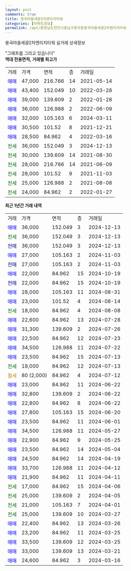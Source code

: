 ```yaml
---
layout: post
comments: true
title: 용곡마을세광2차엔리치타워
categories: [아파트정보]
permalink: /apt/충청남도천안시동남구용곡동용곡마을세광2차엔리치타워
---
```


용곡마을세광2차엔리치타워 실거래 상세정보

<script type="text/javascript">
  google.charts.load('current', {'packages':['line', 'corechart']});
  google.charts.setOnLoadCallback(drawChart);

  function drawChart() {
    var data = new google.visualization.DataTable();
    data.addColumn('date', '거래일');
    data.addColumn('number', "매매");
    data.addColumn('number', "전세");
    data.addColumn('number', "전매");

    data.addRows([[new Date(Date.parse("2024-12-13")), 36000, null, null], [new Date(Date.parse("2024-12-13")), null, 36000, null], [new Date(Date.parse("2024-12-13")), null, null, 36000], [new Date(Date.parse("2024-11-03")), 27000, null, null], [new Date(Date.parse("2024-11-03")), null, null, 27000], [new Date(Date.parse("2024-10-19")), 22000, null, null], [new Date(Date.parse("2024-10-19")), null, null, 22000], [new Date(Date.parse("2024-08-31")), 28000, null, null], [new Date(Date.parse("2024-08-14")), 23000, null, null], [new Date(Date.parse("2024-08-08")), null, 18000, null], [new Date(Date.parse("2024-07-28")), 22600, null, null], [new Date(Date.parse("2024-07-26")), 31300, null, null], [new Date(Date.parse("2024-07-23")), 22500, null, null], [new Date(Date.parse("2024-07-22")), 34500, null, null], [new Date(Date.parse("2024-07-13")), 23500, null, null], [new Date(Date.parse("2024-07-13")), null, 18000, null], [new Date(Date.parse("2024-07-12")), null, null, null], [new Date(Date.parse("2024-06-22")), 23000, null, null], [new Date(Date.parse("2024-06-22")), 32800, null, null], [new Date(Date.parse("2024-06-22")), 22800, null, null], [new Date(Date.parse("2024-06-20")), 27800, null, null], [new Date(Date.parse("2024-06-01")), 23500, null, null], [new Date(Date.parse("2024-05-27")), 34500, null, null], [new Date(Date.parse("2024-05-25")), 22900, null, null], [new Date(Date.parse("2024-05-04")), 23500, null, null], [new Date(Date.parse("2024-04-19")), 24500, null, null], [new Date(Date.parse("2024-04-12")), 33700, null, null], [new Date(Date.parse("2024-04-11")), 21900, null, null], [new Date(Date.parse("2024-04-06")), null, 17000, null], [new Date(Date.parse("2024-04-05")), null, 25000, null], [new Date(Date.parse("2024-04-01")), null, 21000, null], [new Date(Date.parse("2024-03-27")), null, 25000, null], [new Date(Date.parse("2024-03-26")), 22400, null, null], [new Date(Date.parse("2024-03-25")), 23200, null, null], [new Date(Date.parse("2024-03-25")), 33500, null, null], [new Date(Date.parse("2024-03-21")), 33000, null, null], [new Date(Date.parse("2024-03-16")), 24600, null, null]]);

    var options = {
      hAxis: {
        format: 'yyyy/MM/dd'
      },    
      lineWidth: 0,
      pointsVisible: true,    
      title: '최근 1년간 유형별 실거래가 분포',
      legend: { position: 'bottom' }
    };

    var formatter = new google.visualization.NumberFormat({pattern:'###,###'} );
    formatter.format(data, 1);
    formatter.format(data, 2);
    
    setTimeout(function() {
        var chart = new google.visualization.LineChart(document.getElementById('columnchart_material'));
        chart.draw(data, (options));
        document.getElementById('loading').style.display = 'none';
    }, 200);
  }
</script>


<div id="loading" style="z-index:20; display: block; margin-left: 0px">"그래프를 그리고 있습니다"</div>
<div id="columnchart_material" style="width: 95%; margin-left: 0px; display: block"></div>
<!-- contents start -->
<b>역대 전용면적, 거래별 최고가</b>
<table class="sortable">
    <tr>
      <td>거래</td>
      <td>가격</td>
      <td>면적</td>
      <td>층</td>
      <td>거래일</td>
    </tr>
        <tr>
          <td><a style="color: blue">매매</a></td>
          <td>47,000</td>
          <td>216.766</td>
          <td>14</td>
          <td>2021-05-14</td>
        </tr>            <tr>
          <td><a style="color: blue">매매</a></td>
          <td>43,400</td>
          <td>152.049</td>
          <td>10</td>
          <td>2022-03-28</td>
        </tr>            <tr>
          <td><a style="color: blue">매매</a></td>
          <td>39,000</td>
          <td>139.609</td>
          <td>2</td>
          <td>2022-01-28</td>
        </tr>            <tr>
          <td><a style="color: blue">매매</a></td>
          <td>36,000</td>
          <td>126.988</td>
          <td>2</td>
          <td>2022-06-09</td>
        </tr>            <tr>
          <td><a style="color: blue">매매</a></td>
          <td>32,000</td>
          <td>105.163</td>
          <td>6</td>
          <td>2024-03-11</td>
        </tr>            <tr>
          <td><a style="color: blue">매매</a></td>
          <td>30,500</td>
          <td>101.52</td>
          <td>8</td>
          <td>2021-12-21</td>
        </tr>            <tr>
          <td><a style="color: blue">매매</a></td>
          <td>28,500</td>
          <td>84.962</td>
          <td>4</td>
          <td>2022-03-16</td>
        </tr>        
        <tr>
              <td><a style="color: darkgreen">전세</a></td>
              <td>36,000</td>
              <td>152.049</td>
              <td>3</td>
              <td>2024-12-13</td>
            </tr>            <tr>
              <td><a style="color: darkgreen">전세</a></td>
              <td>30,000</td>
              <td>139.609</td>
              <td>14</td>
              <td>2021-08-30</td>
            </tr>            <tr>
              <td><a style="color: darkgreen">전세</a></td>
              <td>28,000</td>
              <td>216.766</td>
              <td>14</td>
              <td>2021-06-09</td>
            </tr>            <tr>
              <td><a style="color: darkgreen">전세</a></td>
              <td>28,000</td>
              <td>101.52</td>
              <td>9</td>
              <td>2021-11-03</td>
            </tr>            <tr>
              <td><a style="color: darkgreen">전세</a></td>
              <td>25,000</td>
              <td>126.988</td>
              <td>2</td>
              <td>2021-08-08</td>
            </tr>            <tr>
              <td><a style="color: darkgreen">전세</a></td>
              <td>24,000</td>
              <td>84.962</td>
              <td>2</td>
              <td>2022-01-27</td>
            </tr>        
    
</table>

<b>최근 1년간 거래 내역</b>

<table class="sortable">
    <tr>
      <td>거래</td>
      <td>가격</td>
      <td>면적</td>
      <td>층</td>
      <td>거래일</td>
    </tr>
    <tr>
      <td><a style="color: blue">매매</a></td>
      <td>36,000</td>
      <td>152.049</td>
      <td>3</td>
      <td>2024-12-13</td>
    </tr>          <tr>
      <td><a style="color: darkgreen">전세</a></td>
      <td>36,000</td>
      <td>152.049</td>
      <td>3</td>
      <td>2024-12-13</td>
    </tr>          <tr>
      <td><a style="color: darkblue">전매</a></td>
      <td>36,000</td>
      <td>152.049</td>
      <td>3</td>
      <td>2024-12-13</td>
    </tr>          <tr>
      <td><a style="color: blue">매매</a></td>
      <td>27,000</td>
      <td>105.163</td>
      <td>2</td>
      <td>2024-11-03</td>
    </tr>          <tr>
      <td><a style="color: darkblue">전매</a></td>
      <td>27,000</td>
      <td>105.163</td>
      <td>2</td>
      <td>2024-11-03</td>
    </tr>          <tr>
      <td><a style="color: blue">매매</a></td>
      <td>22,000</td>
      <td>84.962</td>
      <td>15</td>
      <td>2024-10-19</td>
    </tr>          <tr>
      <td><a style="color: darkblue">전매</a></td>
      <td>22,000</td>
      <td>84.962</td>
      <td>15</td>
      <td>2024-10-19</td>
    </tr>          <tr>
      <td><a style="color: blue">매매</a></td>
      <td>28,000</td>
      <td>105.163</td>
      <td>11</td>
      <td>2024-08-31</td>
    </tr>          <tr>
      <td><a style="color: blue">매매</a></td>
      <td>23,000</td>
      <td>101.52</td>
      <td>4</td>
      <td>2024-08-14</td>
    </tr>          <tr>
      <td><a style="color: darkgreen">전세</a></td>
      <td>18,000</td>
      <td>84.962</td>
      <td>4</td>
      <td>2024-08-08</td>
    </tr>          <tr>
      <td><a style="color: blue">매매</a></td>
      <td>22,600</td>
      <td>84.962</td>
      <td>13</td>
      <td>2024-07-28</td>
    </tr>          <tr>
      <td><a style="color: blue">매매</a></td>
      <td>31,300</td>
      <td>139.609</td>
      <td>2</td>
      <td>2024-07-26</td>
    </tr>          <tr>
      <td><a style="color: blue">매매</a></td>
      <td>22,500</td>
      <td>84.962</td>
      <td>12</td>
      <td>2024-07-23</td>
    </tr>          <tr>
      <td><a style="color: blue">매매</a></td>
      <td>34,500</td>
      <td>126.988</td>
      <td>11</td>
      <td>2024-07-22</td>
    </tr>          <tr>
      <td><a style="color: blue">매매</a></td>
      <td>23,500</td>
      <td>84.962</td>
      <td>15</td>
      <td>2024-07-13</td>
    </tr>          <tr>
      <td><a style="color: darkgreen">전세</a></td>
      <td>18,000</td>
      <td>84.962</td>
      <td>12</td>
      <td>2024-07-13</td>
    </tr>          <tr>
      <td><a style="color: darkgoldenrod">월세</a></td>
      <td>80 (2,000)</td>
      <td>84.962</td>
      <td>4</td>
      <td>2024-07-12</td>
    </tr>          <tr>
      <td><a style="color: blue">매매</a></td>
      <td>23,000</td>
      <td>84.962</td>
      <td>11</td>
      <td>2024-06-22</td>
    </tr>          <tr>
      <td><a style="color: blue">매매</a></td>
      <td>32,800</td>
      <td>139.609</td>
      <td>2</td>
      <td>2024-06-22</td>
    </tr>          <tr>
      <td><a style="color: blue">매매</a></td>
      <td>22,800</td>
      <td>84.962</td>
      <td>8</td>
      <td>2024-06-22</td>
    </tr>          <tr>
      <td><a style="color: blue">매매</a></td>
      <td>27,800</td>
      <td>105.163</td>
      <td>15</td>
      <td>2024-06-20</td>
    </tr>          <tr>
      <td><a style="color: blue">매매</a></td>
      <td>23,500</td>
      <td>84.962</td>
      <td>11</td>
      <td>2024-06-01</td>
    </tr>          <tr>
      <td><a style="color: blue">매매</a></td>
      <td>34,500</td>
      <td>126.988</td>
      <td>11</td>
      <td>2024-05-27</td>
    </tr>          <tr>
      <td><a style="color: blue">매매</a></td>
      <td>22,900</td>
      <td>84.962</td>
      <td>9</td>
      <td>2024-05-25</td>
    </tr>          <tr>
      <td><a style="color: blue">매매</a></td>
      <td>23,500</td>
      <td>84.962</td>
      <td>14</td>
      <td>2024-05-04</td>
    </tr>          <tr>
      <td><a style="color: blue">매매</a></td>
      <td>24,500</td>
      <td>84.962</td>
      <td>14</td>
      <td>2024-04-19</td>
    </tr>          <tr>
      <td><a style="color: blue">매매</a></td>
      <td>33,700</td>
      <td>126.988</td>
      <td>11</td>
      <td>2024-04-12</td>
    </tr>          <tr>
      <td><a style="color: blue">매매</a></td>
      <td>21,900</td>
      <td>84.962</td>
      <td>11</td>
      <td>2024-04-11</td>
    </tr>          <tr>
      <td><a style="color: darkgreen">전세</a></td>
      <td>17,000</td>
      <td>84.962</td>
      <td>15</td>
      <td>2024-04-06</td>
    </tr>          <tr>
      <td><a style="color: darkgreen">전세</a></td>
      <td>25,000</td>
      <td>139.609</td>
      <td>2</td>
      <td>2024-04-05</td>
    </tr>          <tr>
      <td><a style="color: darkgreen">전세</a></td>
      <td>21,000</td>
      <td>105.163</td>
      <td>7</td>
      <td>2024-04-01</td>
    </tr>          <tr>
      <td><a style="color: darkgreen">전세</a></td>
      <td>25,000</td>
      <td>139.609</td>
      <td>10</td>
      <td>2024-03-27</td>
    </tr>          <tr>
      <td><a style="color: blue">매매</a></td>
      <td>22,400</td>
      <td>84.962</td>
      <td>13</td>
      <td>2024-03-26</td>
    </tr>          <tr>
      <td><a style="color: blue">매매</a></td>
      <td>23,200</td>
      <td>84.962</td>
      <td>11</td>
      <td>2024-03-25</td>
    </tr>          <tr>
      <td><a style="color: blue">매매</a></td>
      <td>33,500</td>
      <td>139.609</td>
      <td>12</td>
      <td>2024-03-25</td>
    </tr>          <tr>
      <td><a style="color: blue">매매</a></td>
      <td>33,000</td>
      <td>139.609</td>
      <td>13</td>
      <td>2024-03-21</td>
    </tr>          <tr>
      <td><a style="color: blue">매매</a></td>
      <td>24,600</td>
      <td>84.962</td>
      <td>3</td>
      <td>2024-03-16</td>
    </tr>      </table>
<!-- contents end -->    

